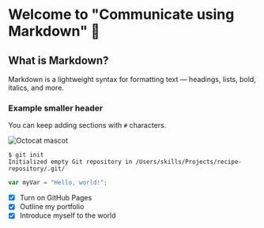 # Welcome to "Communicate using Markdown" 👋

## What is Markdown?
Markdown is a lightweight syntax for formatting text — headings, lists, bold, italics, and more.

### Example smaller header
You can keep adding sections with `#` characters.


![Octocat mascot](https://octodex.github.com/images/yaktocat.png)

```
$ git init
Initialized empty Git repository in /Users/skills/Projects/recipe-repository/.git/
```
``` javascript
var myVar = "Hello, world!";
```
- [x] Turn on GitHub Pages
- [x] Outline my portfolio
- [x] Introduce myself to the world
